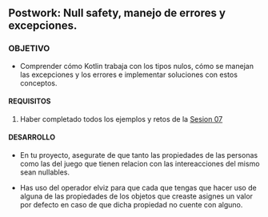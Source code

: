## Postwork: Null safety, manejo de errores y excepciones.

### OBJETIVO

- Comprender cómo Kotlin trabaja con los tipos nulos, cómo se manejan las excepciones y los errores e implementar soluciones con estos conceptos.

#### REQUISITOS

1. Haber completado todos los ejemplos y retos de la [Sesion 07](/../../tree/master/Sesion-07/)

#### DESARROLLO

- En tu proyecto, asegurate de que tanto las propiedades de las personas como las del juego que tienen relacion con las intereacciones del mismo sean nullables.

- Has uso del operador elviz para que cada que tengas que hacer uso de alguna de las propiedades de los objetos que creaste asignes un valor por defecto en caso de que dicha propiedad no cuente con alguno.